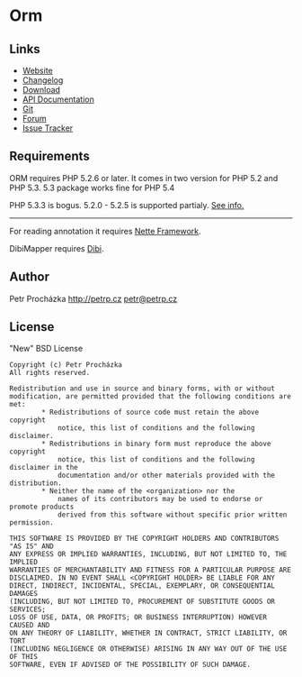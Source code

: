 
Orm
===



Links
-----
* [Website](http://orm.petrprochazka.com)
* [Changelog](http://orm.petrprochazka.com/forum/forum/1/changelog)
* [Download](http://orm.petrprochazka.com/download)
* [API Documentation](http://orm.petrprochazka.com/api)
* [Git](https://github.com/PetrP/Orm)
* [Forum](http://orm.petrprochazka.com/forum)
* [Issue Tracker](https://github.com/PetrP/Orm/issues)




Requirements
------------
ORM requires PHP 5.2.6 or later. It comes in two version for PHP 5.2 and PHP 5.3.
5.3 package works fine for PHP 5.4

PHP 5.3.3 is bogus. 5.2.0 - 5.2.5 is supported partialy.
[See info.](http://orm.petrprochazka.com/forum/topic/96/entity-magicke-pretezovani-settru-a-gettru/)

-----

For reading annotation it requires [Nette Framework](http://nette.org/download).

DibiMapper requires [Dibi](http://dibiphp.com/download).




Author
------
Petr Procházka
http://petrp.cz petr@petrp.cz




License
-------
"New" BSD License

```
Copyright (c) Petr Procházka
All rights reserved.

Redistribution and use in source and binary forms, with or without
modification, are permitted provided that the following conditions are met:
		* Redistributions of source code must retain the above copyright
			notice, this list of conditions and the following disclaimer.
		* Redistributions in binary form must reproduce the above copyright
			notice, this list of conditions and the following disclaimer in the
			documentation and/or other materials provided with the distribution.
		* Neither the name of the <organization> nor the
			names of its contributors may be used to endorse or promote products
			derived from this software without specific prior written permission.

THIS SOFTWARE IS PROVIDED BY THE COPYRIGHT HOLDERS AND CONTRIBUTORS "AS IS" AND
ANY EXPRESS OR IMPLIED WARRANTIES, INCLUDING, BUT NOT LIMITED TO, THE IMPLIED
WARRANTIES OF MERCHANTABILITY AND FITNESS FOR A PARTICULAR PURPOSE ARE
DISCLAIMED. IN NO EVENT SHALL <COPYRIGHT HOLDER> BE LIABLE FOR ANY
DIRECT, INDIRECT, INCIDENTAL, SPECIAL, EXEMPLARY, OR CONSEQUENTIAL DAMAGES
(INCLUDING, BUT NOT LIMITED TO, PROCUREMENT OF SUBSTITUTE GOODS OR SERVICES;
LOSS OF USE, DATA, OR PROFITS; OR BUSINESS INTERRUPTION) HOWEVER CAUSED AND
ON ANY THEORY OF LIABILITY, WHETHER IN CONTRACT, STRICT LIABILITY, OR TORT
(INCLUDING NEGLIGENCE OR OTHERWISE) ARISING IN ANY WAY OUT OF THE USE OF THIS
SOFTWARE, EVEN IF ADVISED OF THE POSSIBILITY OF SUCH DAMAGE.
```
